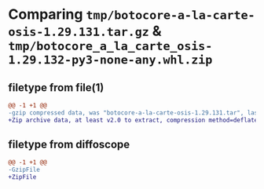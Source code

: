 # Comparing `tmp/botocore-a-la-carte-osis-1.29.131.tar.gz` & `tmp/botocore_a_la_carte_osis-1.29.132-py3-none-any.whl.zip`

## filetype from file(1)

```diff
@@ -1 +1 @@
-gzip compressed data, was "botocore-a-la-carte-osis-1.29.131.tar", last modified: Wed May 10 01:15:16 2023, max compression
+Zip archive data, at least v2.0 to extract, compression method=deflate
```

## filetype from diffoscope

```diff
@@ -1 +1 @@
-GzipFile
+ZipFile
```

